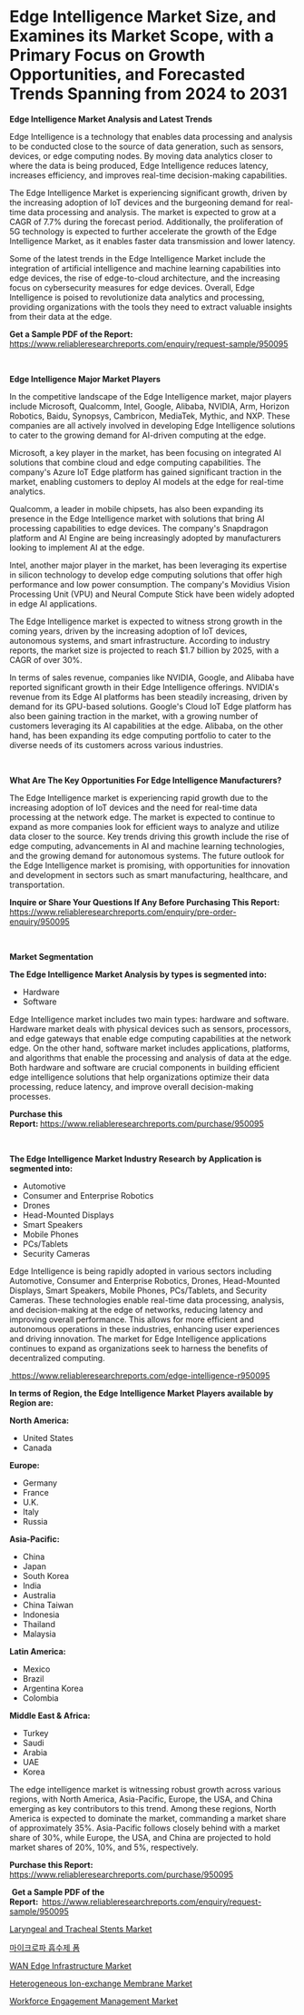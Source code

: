 <p><h1>Edge Intelligence Market Size, and Examines its Market Scope, with a Primary Focus on Growth Opportunities, and Forecasted Trends Spanning from 2024 to 2031</h1></p><p><strong>Edge Intelligence Market Analysis and Latest Trends</strong></p>
<p><p>Edge Intelligence is a technology that enables data processing and analysis to be conducted close to the source of data generation, such as sensors, devices, or edge computing nodes. By moving data analytics closer to where the data is being produced, Edge Intelligence reduces latency, increases efficiency, and improves real-time decision-making capabilities.</p><p>The Edge Intelligence Market is experiencing significant growth, driven by the increasing adoption of IoT devices and the burgeoning demand for real-time data processing and analysis. The market is expected to grow at a CAGR of 7.7% during the forecast period. Additionally, the proliferation of 5G technology is expected to further accelerate the growth of the Edge Intelligence Market, as it enables faster data transmission and lower latency.</p><p>Some of the latest trends in the Edge Intelligence Market include the integration of artificial intelligence and machine learning capabilities into edge devices, the rise of edge-to-cloud architecture, and the increasing focus on cybersecurity measures for edge devices. Overall, Edge Intelligence is poised to revolutionize data analytics and processing, providing organizations with the tools they need to extract valuable insights from their data at the edge.</p></p>
<p><strong>Get a Sample PDF of the Report:&nbsp;</strong> <a href="https://www.reliableresearchreports.com/enquiry/request-sample/950095">https://www.reliableresearchreports.com/enquiry/request-sample/950095</a></p>
<p>&nbsp;</p>
<p><strong>Edge Intelligence Major Market Players</strong></p>
<p><p>In the competitive landscape of the Edge Intelligence market, major players include Microsoft, Qualcomm, Intel, Google, Alibaba, NVIDIA, Arm, Horizon Robotics, Baidu, Synopsys, Cambricon, MediaTek, Mythic, and NXP. These companies are all actively involved in developing Edge Intelligence solutions to cater to the growing demand for AI-driven computing at the edge.</p><p>Microsoft, a key player in the market, has been focusing on integrated AI solutions that combine cloud and edge computing capabilities. The company's Azure IoT Edge platform has gained significant traction in the market, enabling customers to deploy AI models at the edge for real-time analytics.</p><p>Qualcomm, a leader in mobile chipsets, has also been expanding its presence in the Edge Intelligence market with solutions that bring AI processing capabilities to edge devices. The company's Snapdragon platform and AI Engine are being increasingly adopted by manufacturers looking to implement AI at the edge.</p><p>Intel, another major player in the market, has been leveraging its expertise in silicon technology to develop edge computing solutions that offer high performance and low power consumption. The company's Movidius Vision Processing Unit (VPU) and Neural Compute Stick have been widely adopted in edge AI applications.</p><p>The Edge Intelligence market is expected to witness strong growth in the coming years, driven by the increasing adoption of IoT devices, autonomous systems, and smart infrastructure. According to industry reports, the market size is projected to reach $1.7 billion by 2025, with a CAGR of over 30%.</p><p>In terms of sales revenue, companies like NVIDIA, Google, and Alibaba have reported significant growth in their Edge Intelligence offerings. NVIDIA's revenue from its Edge AI platforms has been steadily increasing, driven by demand for its GPU-based solutions. Google's Cloud IoT Edge platform has also been gaining traction in the market, with a growing number of customers leveraging its AI capabilities at the edge. Alibaba, on the other hand, has been expanding its edge computing portfolio to cater to the diverse needs of its customers across various industries.</p></p>
<p>&nbsp;</p>
<p><strong>What Are The Key Opportunities For Edge Intelligence Manufacturers?</strong></p>
<p><p>The Edge Intelligence market is experiencing rapid growth due to the increasing adoption of IoT devices and the need for real-time data processing at the network edge. The market is expected to continue to expand as more companies look for efficient ways to analyze and utilize data closer to the source. Key trends driving this growth include the rise of edge computing, advancements in AI and machine learning technologies, and the growing demand for autonomous systems. The future outlook for the Edge Intelligence market is promising, with opportunities for innovation and development in sectors such as smart manufacturing, healthcare, and transportation.</p></p>
<p><strong>Inquire or Share Your Questions If Any Before Purchasing This Report:</strong> <a href="https://www.reliableresearchreports.com/enquiry/pre-order-enquiry/950095">https://www.reliableresearchreports.com/enquiry/pre-order-enquiry/950095</a></p>
<p>&nbsp;</p>
<p><strong>Market Segmentation</strong></p>
<p><strong>The Edge Intelligence Market Analysis by types is segmented into:</strong></p>
<p><ul><li>Hardware</li><li>Software</li></ul></p>
<p><p>Edge Intelligence market includes two main types: hardware and software. Hardware market deals with physical devices such as sensors, processors, and edge gateways that enable edge computing capabilities at the network edge. On the other hand, software market includes applications, platforms, and algorithms that enable the processing and analysis of data at the edge. Both hardware and software are crucial components in building efficient edge intelligence solutions that help organizations optimize their data processing, reduce latency, and improve overall decision-making processes.</p></p>
<p><strong>Purchase this Report:&nbsp;</strong><a href="https://www.reliableresearchreports.com/purchase/950095">https://www.reliableresearchreports.com/purchase/950095</a></p>
<p>&nbsp;</p>
<p><strong>The Edge Intelligence Market Industry Research by Application is segmented into:</strong></p>
<p><ul><li>Automotive</li><li>Consumer and Enterprise Robotics</li><li>Drones</li><li>Head-Mounted Displays</li><li>Smart Speakers</li><li>Mobile Phones</li><li>PCs/Tablets</li><li>Security Cameras</li></ul></p>
<p><p>Edge Intelligence is being rapidly adopted in various sectors including Automotive, Consumer and Enterprise Robotics, Drones, Head-Mounted Displays, Smart Speakers, Mobile Phones, PCs/Tablets, and Security Cameras. These technologies enable real-time data processing, analysis, and decision-making at the edge of networks, reducing latency and improving overall performance. This allows for more efficient and autonomous operations in these industries, enhancing user experiences and driving innovation. The market for Edge Intelligence applications continues to expand as organizations seek to harness the benefits of decentralized computing.</p></p>
<p><a href="https://www.reliableresearchreports.com/edge-intelligence-r950095">&nbsp;https://www.reliableresearchreports.com/edge-intelligence-r950095</a></p>
<p><strong>In terms of Region, the Edge Intelligence Market Players available by Region are:</strong></p>
<p>
    <p> <strong> North America: </strong>
        <ul>
            <li>United States</li>
            <li>Canada</li>
        </ul>
        </p> 
    <p> <strong> Europe: </strong>
        <ul>
            <li>Germany</li>
            <li>France</li>
            <li>U.K.</li>
            <li>Italy</li>
            <li>Russia</li>
        </ul>
        </p> 
    <p> <strong> Asia-Pacific: </strong>
        <ul>
            <li>China</li>
            <li>Japan</li>
            <li>South Korea</li>
            <li>India</li>
            <li>Australia</li>
            <li>China Taiwan</li>
            <li>Indonesia</li>
            <li>Thailand</li>
            <li>Malaysia</li>
        </ul>
        </p> 
    <p> <strong> Latin America: </strong>
        <ul>
            <li>Mexico</li>
            <li>Brazil</li>
            <li>Argentina Korea</li>
            <li>Colombia</li>
        </ul>
        </p> 
    <p> <strong> Middle East & Africa: </strong>
        <ul>
            <li>Turkey</li>
            <li>Saudi</li>
            <li>Arabia</li>
            <li>UAE</li>
            <li>Korea</li>
        </ul>
    </p>
    </p>
<p><p>The edge intelligence market is witnessing robust growth across various regions, with North America, Asia-Pacific, Europe, the USA, and China emerging as key contributors to this trend. Among these regions, North America is expected to dominate the market, commanding a market share of approximately 35%. Asia-Pacific follows closely behind with a market share of 30%, while Europe, the USA, and China are projected to hold market shares of 20%, 10%, and 5%, respectively.</p></p>
<p><strong>Purchase this Report: </strong><a href="https://www.reliableresearchreports.com/purchase/950095">https://www.reliableresearchreports.com/purchase/950095</a></p>
<p>&nbsp;<strong>Get a Sample PDF of the Report:&nbsp;&nbsp;</strong><a href="https://www.reliableresearchreports.com/enquiry/request-sample/950095">https://www.reliableresearchreports.com/enquiry/request-sample/950095</a></p>
<p><strong></strong></p>
<p><p><a href="https://www.linkedin.com/pulse/laryngeal-tracheal-stents-market-insight-trends-growth-vr5bf">Laryngeal and Tracheal Stents Market</a></p><p><a href="https://github.com/hxzi07639916/Market-Research-Report-List-2/blob/main/512364553419.md">마이크로파 흡수제 폼</a></p><p><a href="https://github.com/cameroneffertz/Market-Research-Report-List-1/blob/main/wan-edge-infrastructure-market.md">WAN Edge Infrastructure Market</a></p><p><a href="https://www.linkedin.com/pulse/heterogeneous-ion-exchange-membrane-market-research-adu1c?trackingId=kHm3LEKir7o5vRC1vCgcKQ%3D%3D">Heterogeneous Ion-exchange Membrane Market</a></p><p><a href="https://github.com/MyrticeDare2023/Market-Research-Report-List-1/blob/main/workforce-engagement-management-market.md">Workforce Engagement Management Market</a></p></p>